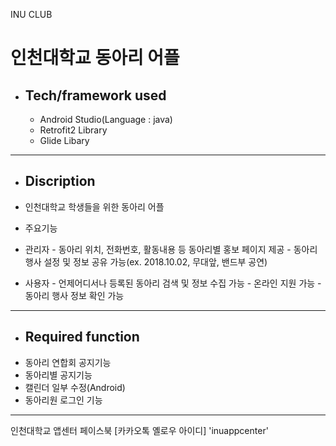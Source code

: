 INU CLUB

# 인천대학교 동아리 어플

 * ## Tech/framework used
   - Android Studio(Language : java)
   - Retrofit2 Library
   - Glide Libary
  ------------------------------------

 * ## Discription
  - 인천대학교 학생들을 위한 동아리 어플
  
  - 주요기능
   - 관리자
    - 동아리 위치, 전화번호, 활동내용 등 동아리별 홍보 페이지 제공
    - 동아리 행사 설정 및 정보 공유 가능(ex. 2018.10.02, 무대앞, 밴드부 공연)
    
   - 사용자
    - 언제어디서나 등록된 동아리 검색 및 정보 수집 가능
    - 온라인 지원 가능
    - 동아리 행사 정보 확인 가능
    
  ------------------------------------
  
  * ## Required function
  
  - 동아리 연합회 공지기능
  - 동아리별 공지기능
  - 캘린더 일부 수정(Android)
  - 동아리원 로그인 기능
  
  -------------------------------------
  인천대학교 앱센터 페이스북
  [카카오톡 옐로우 아이디] 'inuappcenter'
